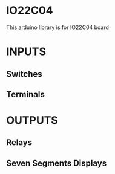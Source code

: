 # IO22C04
This arduino library is for IO22C04 board

# INPUTS

## Switches

## Terminals


# OUTPUTS

## Relays

## Seven Segments Displays




